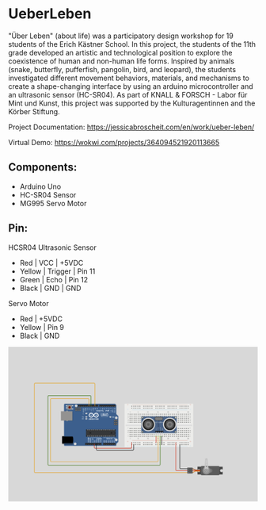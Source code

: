 # UeberLeben

"Über Leben" (about life) was a participatory design workshop for 19 students of the Erich Kästner School.
In this project, the students of the 11th grade developed an artistic and technological position to explore the coexistence of human and non-human life forms.
Inspired by animals (snake, butterfly, pufferfish, pangolin, bird, and leopard), the students investigated different movement behaviors, materials, and mechanisms to create a shape-changing interface by using an arduino microcontroller and an ultrasonic sensor (HC-SR04).
As part of KNALL & FORSCH - Labor für Mint und Kunst, this project was supported by the Kulturagentinnen and the Körber Stiftung. 


Project Documentation:
https://jessicabroscheit.com/en/work/ueber-leben/

Virtual Demo:
https://wokwi.com/projects/364094521920113665

## Components:
- Arduino Uno
- HC-SR04 Sensor
- MG995 Servo Motor

## Pin:

HCSR04 Ultrasonic Sensor
- Red     | VCC     | +5VDC
- Yellow  | Trigger | Pin 11
- Green   | Echo    | Pin 12
- Black   | GND     | GND

Servo Motor
- Red     | +5VDC
- Yellow  | Pin 9
- Black   | GND


![A screenshot of the circuit](https://github.com/sicaaa/UeberLeben/blob/main/Circuit-HCSR04-Servo.png)


